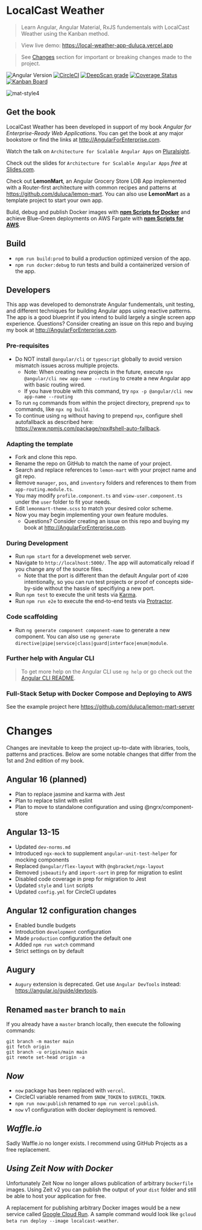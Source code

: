 # LocalCast Weather

> Learn Angular, Angular Material, RxJS fundementals with LocalCast Weather using the Kanban method.

> View live demo: https://local-weather-app-duluca.vercel.app

> See [Changes](#changes) section for important or breaking changes made to the project.

![Angular Version](https://img.shields.io/badge/angular-v15-326839)
[![CircleCI](https://circleci.com/gh/duluca/local-weather-app/tree/main.svg?style=svg)](https://circleci.com/gh/duluca/local-weather-app/tree/main)
[![DeepScan grade](https://deepscan.io/api/teams/1906/projects/5034/branches/39254/badge/grade.svg)](https://deepscan.io/dashboard#view=project&tid=1906&pid=5034&bid=39254)
[![Coverage Status](https://coveralls.io/repos/github/duluca/local-weather-app/badge.svg?branch=main)](https://coveralls.io/github/duluca/local-weather-app?branch=main)
[![Kanban Board](https://img.shields.io/badge/Kanban-View%20Project%20Status-blue)](https://github.com/duluca/local-weather-app/projects/1)

![mat-style4](https://user-images.githubusercontent.com/822159/56008986-210ad880-5cac-11e9-812f-6514b2dc0f97.PNG)

## Get the book

LocalCast Weather has been developed in support of my book _Angular for Enterprise-Ready Web Applications_. You can get the book at any major bookstore or find the links at http://AngularForEnterprise.com.

Watch the talk on `Architecture for Scalable Angular Apps` on [Pluralsight](https://www.pluralsight.com/courses/angular-denver-2019-session-28).

Check out the slides for `Architecture for Scalable Angular Apps` _free_ at [Slides.com](https://slides.com/doguhanuluca/architecture-for-scalable-angular-apps#).

Check out **LemonMart**, an Angular Grocery Store LOB App implemented with a Router-first architecture with common recipes and patterns at https://github.com/duluca/lemon-mart. You can also use **LemonMart** as a template project to start your own app.

Build, debug and publish Docker images with [**npm Scripts for Docker**](bit.ly/npmScriptsForDocker) and achieve Blue-Green deployments on AWS Fargate with [**npm Scripts for AWS**](bit.ly/npmScriptsForAWS).

## Build

- `npm run build:prod` to build a production optimized version of the app.
- `npm run docker:debug` to run tests and build a containerized version of the app.

## Developers

This app was developed to demonstrate Angular fundementals, unit testing, and different techniques for building Angular apps using reactive patterns. The app is a good blueprint if you intend to build largely a single screen app experience. Questions? Consider creating an issue on this repo and buying my book at http://AngularForEnterprise.com.

### Pre-requisites

- Do NOT install `@angular/cli` or `typescript` globally to avoid version mismatch issues across multiple projects.
  - Note: When creating new projects in the future, execute `npx @angular/cli new app-name --routing` to create a new Angular app with basic routing wired.
  - If you have trouble with this command, try `npx -p @angular/cli new app-name --routing`
- To run `ng` commands from within the project directory, preprend `npx` to commands, like `npx ng build`.
- To continue using `ng` without having to prepend `npx`, configure shell autofallback as described here: https://www.npmjs.com/package/npx#shell-auto-fallback.

### Adapting the template

- Fork and clone this repo.
- Rename the repo on GitHub to match the name of your project.
- Search and replace references to `lemon-mart` with your project name and git repo.
- Remove `manager`, `pos`, and `inventory` folders and references to them from `app-routing.module.ts`.
- You may modify `profile.component.ts` and `view-user.component.ts` under the `user` folder to fit your needs.
- Edit `lemonmart-theme.scss` to match your desired color scheme.
- Now you may begin implementing your own feature modules.
  - Questions? Consider creating an issue on this repo and buying my book at http://AngularForEnterprise.com.

### During Development

- Run `npm start` for a developmenet web server.
- Navigate to `http://localhost:5000/`. The app will automatically reload if you change any of the source files.
  - Note that the port is different than the default Angular port of `4200` intentionally, so you can run test projects or proof of concepts side-by-side without the hassle of specifiying a new port.
- Run `npm test` to execute the unit tests via [Karma](https://karma-runner.github.io).
- Run `npm run e2e` to execute the end-to-end tests via [Protractor](http://www.protractortest.org/).

### Code scaffolding

- Run `ng generate component component-name` to generate a new component. You can also use `ng generate directive|pipe|service|class|guard|interface|enum|module`.

### Further help with Angular CLI

> To get more help on the Angular CLI use `ng help` or go check out the [Angular CLI README](https://github.com/angular/angular-cli/blob/master/README.md).

### Full-Stack Setup with Docker Compose and Deploying to AWS

See the example project here https://github.com/duluca/lemon-mart-server

# Changes

Changes are inevitable to keep the project up-to-date with libraries, tools, patterns and practices. Below are some notable changes that differ from the 1st and 2nd edition of my book.

## Angular 16 (planned)

- Plan to replace jasmine and karma with Jest
- Plan to replace tslint with eslint
- Plan to move to standalone configuration and using @ngrx/component-store

## Angular 13-15

- Updated `dev-norms.md`
- Introduced `ngx-mock` to supplement `angular-unit-test-helper` for mocking components
- Replaced `@angular/flex-layout` with `@ngbracket/ngx-layout`
- Removed `jsbeautify` and `import-sort` in prep for migration to eslint
- Disabled code coverage in prep for migration to Jest
- Updated `style` and `lint` scripts
- Updated `config.yml` for CircleCI updates

## Angular 12 configuration changes

- Enabled bundle budgets
- Introduction `development` configuration
- Made `production` configuration the default one
- Added `npm run watch` command
- Strict settings on by default

## Augury

- `Augury` extension is deprecated. Get use `Angular DevTools` instead: https://angular.io/guide/devtools.

## Renamed `master` branch to `main`

If you already have a `master` branch locally, then execute the following commands:

```
git branch -m master main
git fetch origin
git branch -u origin/main main
git remote set-head origin -a
```

## _Now_

- `now` package has been replaced with `vercel`.
- CircleCI variable renamed from `$NOW_TOKEN` to `$VERCEL_TOKEN`.
- `npm run now:publish` renamed to `npm run vercel:publish`.
- `now` v1 configuration with docker deployment is removed.

## _Waffle.io_

Sadly Waffle.io no longer exists. I recommend using GitHub Projects as a free replacement.

## _Using Zeit Now with Docker_

Unfortunately Zeit Now no longer allows publication of arbitrary `Dockerfile` images. Using Zeit v2 you can publish the output of your `dist` folder and still be able to host your application for free.

A replacement for publishing arbitrary Docker images would be a new service called [Google Cloud Run](https://cloud.google.com/run/). A sample command would look like `gcloud beta run deploy --image localcast-weather`.
